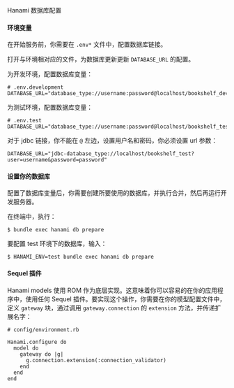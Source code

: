 Hanami 数据库配置



#### 环境变量



在开始服务前，你需要在 `.env*` 文件中，配置数据库链接。



打开与环境相对应的文件，为数据库更新更新 `DATABASE_URL` 的配置。



为开发环境，配置数据库变量：

```
# .env.development
DATABASE_URL="database_type://username:password@localhost/bookshelf_development"
```



为测试环境，配置数据库变量：

```
# .env.test
DATABASE_URL="database_type://username:password@localhost/bookshelf_test"
```



对于 jdbc 链接，你不能在 `@` 左边，设置用户名和密码，你必须设置 url 参数：

```
DATABASE_URL="jdbc-database_type://localhost/bookshelf_test?user=username&password=password"
```



#### 设置你的数据库



配置了数据库变量后，你需要创建所要使用的数据库，并执行合并，然后再运行开发服务器。



在终端中，执行：



```shell
$ bundle exec hanami db prepare
```



要配置 test 环境下的数据库，输入：



```shell
$ HANAMI_ENV=test bundle exec hanami db prepare
```



#### Sequel 插件



Hanami models 使用 ROM 作为底层实现。这意味着你可以容易的在你的应用程序中，使用任何 Sequel 插件。要实现这个操作，你需要在你的模型配置文件中，定义 `gateway` 块，通过调用 `gateway.connection` 的 `extension` 方法，并传递扩展名字：



```
# config/environment.rb

Hanami.configure do
  model do
    gateway do |g|
      g.connection.extension(:connection_validator)
    end
  end
end
```





